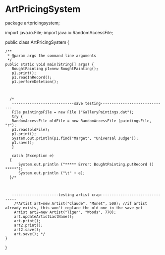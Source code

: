 ArtPricingSystem
================
package artpricingsystem;

import java.io.File;
import java.io.RandomAccessFile;

public class ArtPricingSystem {

    /**
     * @param args the command line arguments
     */
    public static void main(String[] args) {
       BoughtPainting p1=new BoughtPainting();
       p1.print();
       p1.readInRecord();
       p1.performDeletion();
       
       
       
      /* 
       ----------------------------save testing------------------------------
       File paintingsFile = new File ("GalleryPaintings.dat");     
       try {
       RandomAccessFile oldFile = new RandomAccessFile (paintingsFile, "r");  
       p1.read(oldFile);
       p1.print();
       System.out.println(p1.find("Marget", "Universal Judge"));
       p1.save();
       }
       
       catch (Exception e)
      {
          System.out.println ("***** Error: BoughtPainting.putRecord () *****");
          System.out.println ("\t" + e);
      }/*

        
       
       ---------------------testing artist crap--------------------------------
        /*Artist art=new Artist("Claude", "Monet", 500); //if artist already exists, this won't replace the old one in the save yet
        Artist art2=new Artist("Tiger", "Woods", 770);
        art.updateArtistLastName();
        art.print();
        art2.print();
        art2.save();
        art.save(); */
    }
    
}
